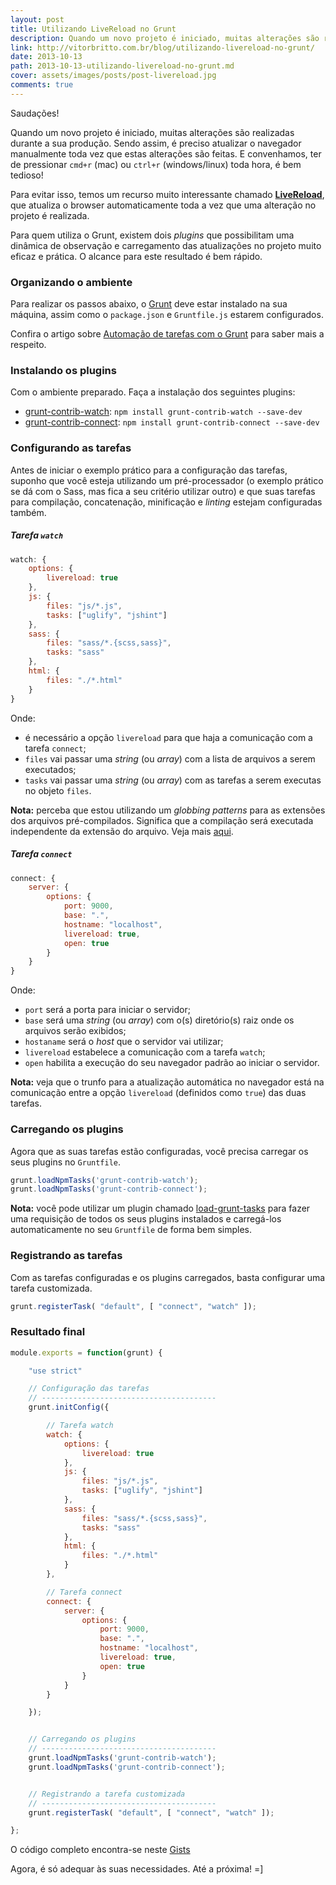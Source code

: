 ```yaml
---
layout: post
title: Utilizando LiveReload no Grunt
description: Quando um novo projeto é iniciado, muitas alterações são realizadas durante a sua produção. Sendo assim, é preciso atualizar o navegador manualmente toda vez que estas alterações são feitas. Para evitar isso, temos um recurso muito interessante chamado Live Reload, que atualiza o browser automaticamente toda a vez que uma alteração no projeto é realizada.
link: http://vitorbritto.com.br/blog/utilizando-livereload-no-grunt/
date: 2013-10-13
path: 2013-10-13-utilizando-livereload-no-grunt.md
cover: assets/images/posts/post-livereload.jpg
comments: true
---
```


Saudações!

Quando um novo projeto é iniciado, muitas alterações são realizadas durante a sua produção. Sendo assim, é preciso atualizar o navegador manualmente toda vez que estas alterações são feitas. E convenhamos, ter de pressionar `cmd+r` (mac) ou `ctrl+r` (windows/linux) toda hora, é bem tedioso!

Para evitar isso, temos um recurso muito interessante chamado [**LiveReload**](http://livereload.com/), que atualiza o browser automaticamente toda a vez que uma alteração no projeto é realizada.

Para quem utiliza o Grunt, existem dois *plugins* que possibilitam uma dinâmica de observação e carregamento das atualizações no projeto muito eficaz e prática. O alcance para este resultado é bem rápido.

### Organizando o ambiente

Para realizar os passos abaixo, o [Grunt](http://gruntjs.com/) deve estar instalado na sua máquina, assim como o `package.json` e `Gruntfile.js` estarem configurados.

Confira o artigo sobre [Automação de tarefas com o Grunt](http://vitorbritto.com.br/blog/automacao-de-tarefas-com-gruntjs-parte-1/) para saber mais a respeito.

### Instalando os plugins

Com o ambiente preparado. Faça a instalação dos seguintes plugins:

- [grunt-contrib-watch](https://npmjs.org/package/grunt-contrib-watch): `npm install grunt-contrib-watch --save-dev`
- [grunt-contrib-connect](https://npmjs.org/package/grunt-contrib-connect): `npm install grunt-contrib-connect --save-dev`

### Configurando as tarefas

Antes de iniciar o exemplo prático para a configuração das tarefas, suponho que você esteja utilizando um pré-processador (o exemplo prático se dá com o Sass, mas fica a seu critério utilizar outro) e que suas tarefas para compilação, concatenação, minificação e *linting* estejam configuradas também.

##### Tarefa `watch`

~~~javascript
watch: {
    options: {
        livereload: true
    },
    js: {
        files: "js/*.js",
        tasks: ["uglify", "jshint"]
    },
    sass: {
        files: "sass/*.{scss,sass}",
        tasks: "sass"
    },
    html: {
        files: "./*.html"
    }
}
~~~

Onde:

* é necessário a opção `livereload` para que haja a comunicação com a tarefa `connect`;
* `files` vai passar uma *string* (ou *array*) com a lista de arquivos a serem executados;
* `tasks` vai passar uma *string* (ou *array*) com as tarefas a serem executas no objeto `files`.

**Nota:** perceba que estou utilizando um *globbing patterns* para as extensões dos arquivos pré-compilados. Significa que a compilação será executada independente da extensão do arquivo. Veja mais [aqui](http://gruntjs.com/configuring-tasks#globbing-patterns).


##### Tarefa `connect`

~~~javascript
connect: {
    server: {
        options: {
            port: 9000,
            base: ".",
            hostname: "localhost",
            livereload: true,
            open: true
        }
    }
}
~~~

Onde:

* `port` será a porta para iniciar o servidor;
* `base` será uma *string* (ou *array*) com o(s) diretório(s) raiz onde os arquivos serão exibidos;
* `hostaname` será o *host* que o servidor vai utilizar;
* `livereload` estabelece a comunicação com a tarefa `watch`;
* `open` habilita a execução do seu navegador padrão ao iniciar o servidor.

**Nota:** veja que o trunfo para a atualização automática no navegador está na comunicação entre a opção `livereload` (definidos como `true`) das duas tarefas.

### Carregando os plugins

Agora que as suas tarefas estão configuradas, você precisa carregar os seus plugins no `Gruntfile`.

~~~javascript
grunt.loadNpmTasks('grunt-contrib-watch');
grunt.loadNpmTasks('grunt-contrib-connect');
~~~

**Nota:** você pode utilizar um plugin chamado [load-grunt-tasks](https://github.com/sindresorhus/load-grunt-tasks) para fazer uma requisição de todos os seus plugins instalados e carregá-los automaticamente no seu `Gruntfile` de forma bem simples.

### Registrando as tarefas

Com as tarefas configuradas e os plugins carregados, basta configurar uma tarefa customizada.

~~~javascript
grunt.registerTask( "default", [ "connect", "watch" ]);
~~~

### Resultado final

~~~javascript
module.exports = function(grunt) {

    "use strict"

    // Configuração das tarefas
    // ---------------------------------------
    grunt.initConfig({

        // Tarefa watch
        watch: {
            options: {
                livereload: true
            },
            js: {
                files: "js/*.js",
                tasks: ["uglify", "jshint"]
            },
            sass: {
                files: "sass/*.{scss,sass}",
                tasks: "sass"
            },
            html: {
                files: "./*.html"
            }
        },

        // Tarefa connect
        connect: {
            server: {
                options: {
                    port: 9000,
                    base: ".",
                    hostname: "localhost",
                    livereload: true,
                    open: true
                }
            }
        }

    });


    // Carregando os plugins
    // ---------------------------------------
    grunt.loadNpmTasks('grunt-contrib-watch');
    grunt.loadNpmTasks('grunt-contrib-connect');


    // Registrando a tarefa customizada
    // ---------------------------------------
    grunt.registerTask( "default", [ "connect", "watch" ]);

};
~~~

O código completo encontra-se neste [Gists](https://gist.github.com/vitorbritto/6995472)

Agora, é só adequar às suas necessidades. Até a próxima! =]

